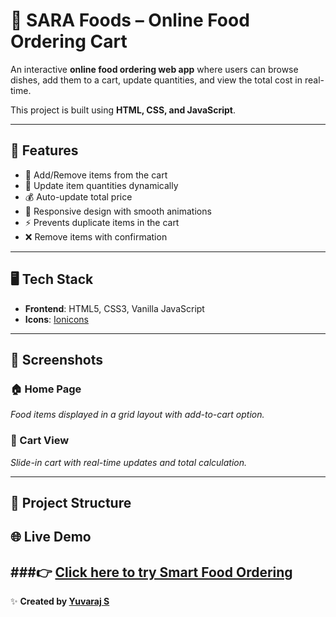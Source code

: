 # 🍴 SARA Foods – Online Food Ordering Cart

An interactive **online food ordering web app** where users can browse dishes, add them to a cart, update quantities, and view the total cost in real-time.  

This project is built using **HTML, CSS, and JavaScript**.

---

## 🚀 Features
- 🛒 Add/Remove items from the cart
- 🔄 Update item quantities dynamically
- 💰 Auto-update total price
- 🎨 Responsive design with smooth animations
- ⚡ Prevents duplicate items in the cart
- ❌ Remove items with confirmation

---

## 🖥️ Tech Stack
- **Frontend**: HTML5, CSS3, Vanilla JavaScript
- **Icons**: [Ionicons](https://ionic.io/ionicons)

---

## 📸 Screenshots
### 🏠 Home Page
_Food items displayed in a grid layout with add-to-cart option._  

### 🛒 Cart View
_Slide-in cart with real-time updates and total calculation._

---

## 📂 Project Structure
## 🌐 Live Demo
###👉 [Click here to try Smart Food Ordering](https://yuvarajssyk.github.io/smart-food-ordering/)
---



✨ **Created by [Yuvaraj S](https://github.com/yuvarajssyk)**  

